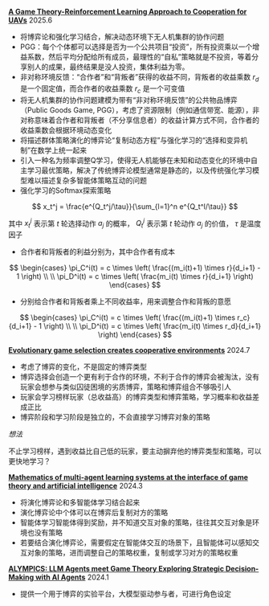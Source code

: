 [**A Game Theory-Reinforcement Learning Approach to Cooperation for UAVs**](https://www.alphaxiv.org/private/448f0c11-d285-48cc-bc55-ce226dcd1214) 2025.6

* 将博弈论和强化学习结合，解决动态环境下无人机集群的协作问题
* PGG：每个个体都可以选择是否为一个公共项目“投资”，所有投资乘以一个增益系数，然后平均分配给所有成员，最理性的“自私”策略就是不投资，等着分享别人的成果，最终结果是没人投资，集体利益为零。
* 非对称环境反馈：“合作者”和“背叛者”获得的收益不同，背叛者的收益乘数 $r_d$ 是一个固定值，而合作者的收益乘数 $r_c$ 是一个可变值
* 将无人机集群的协作问题建模为带有“非对称环境反馈”的公共物品博弈（Public Goods Game, PGG），考虑了资源限制（例如通信带宽、能源），非对称意味着合作者和背叛者（不分享信息者）的收益计算方式不同，合作者的收益乘数会根据环境动态变化
* 将描述群体策略演化的博弈论“复制动态方程”与强化学习的“选择和变异机制”在数学上统一起来
* 引入一种名为频率调整Q学习，使得无人机能够在未知和动态变化的环境中自主学习最优策略，解决了传统博弈论模型通常是静态的，以及传统强化学习模型难以描述复杂多智能体策略互动的问题
* 强化学习的Softmax探索策略

$$
x_t^j = \frac{e^{Q_t^j/\tau}}{\sum_{l=1}^n e^{Q_t^l/\tau}}
$$

其中 $x_t^j$ 表示第 $t$ 轮选择动作 $a_j$ 的概率， $Q_t^j$ 表示第 $t$ 轮动作 $a_j$ 的价值， $\tau$ 是温度因子
* 合作者和背叛者的利益分别为，其中合作者有成本

$$
\begin{cases}
 \pi_C^i(t) = c \times \left( \frac{(m_i(t)+1) \times r}{d_i+1} - 1 \right) \\
 \\
 \pi_D^i(t) = c \times \left( \frac{m_i(t) \times r}{d_i+1} \right)
\end{cases}
$$

* 分别给合作者和背叛者乘上不同收益率，用来调整合作和背叛的意愿

$$
\begin{cases}
 \pi_C^i(t) = c \times \left( \frac{(m_i(t)+1) \times r_c}{d_i+1} - 1 \right) \\
 \\
 \pi_D^i(t) = c \times \left( \frac{m_i(t) \times r_d}{d_i+1} \right)
\end{cases}
$$



[**Evolutionary game selection creates cooperative environments**](https://arxiv.org/pdf/2311.11128) 2024.7

* 考虑了博弈的变化，不是固定的博弈类型
* 博弈选择会创造一个更有利于合作的环境，不利于合作的博弈会被淘汰，没有玩家会想参与类似囚徒困境的劣质博弈，策略和博弈组合不够吸引人
* 玩家会学习榜样玩家（总收益高）的博弈类型和博弈策略，学习概率和收益差成正比
* 博弈阶段和学习阶段是独立的，不会直接学习博弈对象的策略

*想法*

不止学习榜样，遇到收益比自己低的玩家，要主动摒弃他的博弈类型和策略，可以更快地学习？

[**Mathematics of multi-agent learning systems at the interface of game theory and artificial intelligence**](https://arxiv.org/pdf/2403.07017?) 2024.3

* 将演化博弈论和多智能体学习结合起来
* 演化博弈论中个体可以在博弈后复制对方的策略
* 智能体学习智能体得到奖励，并不知道交互对象的策略，往往其交互对象是环境也没有策略
* 若要结合演化博弈论，需要假定在智能体交互的场景下，且智能体可以感知交互对象的策略，进而调整自己的策略权重，复制或学习对方的策略权重

[**ALYMPICS: LLM Agents meet Game Theory Exploring Strategic Decision-Making with AI Agents**](https://www.alphaxiv.org/abs/2311.03220) 2024.1

* 提供一个用于博弈的实验平台，大模型驱动参与者，可进行角色设定


